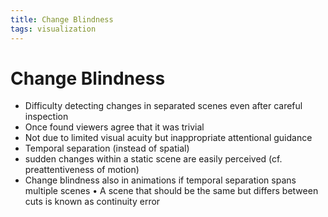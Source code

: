 ```yaml
---
title: Change Blindness
tags: visualization
---
```


# Change Blindness
- Difficulty detecting changes in separated scenes even after careful inspection
- Once found viewers agree that it was trivial
- Not due to limited visual acuity but inappropriate attentional guidance
- Temporal separation (instead of spatial)
- sudden changes within a static scene are easily perceived (cf. preattentiveness of motion)
- Change blindness also in animations if temporal separation spans multiple scenes
• A scene that should be the same but differs between cuts is known as continuity error




































































